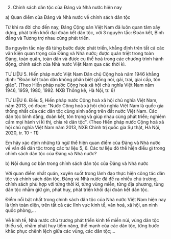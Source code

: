 2. Chính sách dân tộc của Đảng và Nhà nước hiện nay

a) Quan điểm của Đảng và Nhà nước về chính sách dân tộc

Từ khi ra đời cho đến nay, Đảng Cộng sản Việt Nam đã luôn quan tâm xây dựng, phát triển khối đại đoàn kết dân tộc, với 3 nguyên tắc: Đoàn kết, Bình đẳng và Tương trợ nhau cùng phát triển.

Ba nguyên tắc này đã từng bước được phát triển, khẳng định trên tất cả các văn kiện quan trọng của Đảng và Nhà nước; được quán triệt trong toàn Đảng, toàn quân, toàn dân và được cụ thể hoá trong các chương trình hành động, chính sách của Nhà nước Việt Nam qua các thời kì.

TƯ LIỆU 5. Hiến pháp nước Việt Nam Dân chủ Cộng hoà năm 1946 khẳng định: "Đoàn kết toàn dân không phân biệt giống nòi, gái, trai, giai cấp, tôn giáo".
(Theo Hiến pháp nước Cộng hoà xã hội chủ nghĩa Việt Nam năm 1946, 1959, 1980, 1992. NXB Thống kê, Hà Nội, tr. 6)

TƯ LIỆU 6. Điều 5, Hiến pháp nước Cộng hoà xã hội chủ nghĩa Việt Nam, năm 2013, có đoạn: "Nước Cộng hoà xã hội chủ nghĩa Việt Nam là quốc gia thống nhất của các dân tộc cùng sinh sống trên đất nước Việt Nam. Các dân tộc bình đẳng, đoàn kết, tôn trọng và giúp nhau cùng phát triển; nghiêm cấm mọi hành vi kì thị, chia rẽ dân tộc".
(Theo Hiến pháp nước Cộng hoà xã hội chủ nghĩa Việt Nam năm 2013, NXB Chính trị quốc gia Sự thật, Hà Nội, 2020, tr. 10 - 11)

Em hãy xác định những từ ngữ thể hiện quan điểm của Đảng và Nhà nước về vấn đề dân tộc trong các tư liệu 5, 6. Các tư liệu đó thể hiện điều gì trong chính sách dân tộc của Đảng và Nhà nước?

b) Nội dung cơ bản trong chính sách dân tộc của Đảng và Nhà nước

Với quan điểm nhất quán, xuyên suốt trong lãnh đạo thực hiện công tác dân tộc và chính sách dân tộc, Đảng và Nhà nước đã đề ra nhiều chủ trương, chính sách phù hợp với từng thời kì, từng vùng miền, từng địa phương, từng dân tộc nhằm giữ gìn, phát huy, phát triển khối đại đoàn kết dân tộc.

Điểm nổi bật nhất trong chính sách dân tộc của Nhà nước Việt Nam hiện nay là tính toàn diện, trên tất cả các lĩnh vực kinh tế, văn hoá, xã hội, an ninh quốc phòng,...

Về kinh tế, Nhà nước chủ trương phát triển kinh tế miền núi, vùng dân tộc thiểu số, nhằm phát huy tiềm năng, thế mạnh của các dân tộc, từng bước khắc phục chênh lệch giữa các vùng, các dân tộc;...